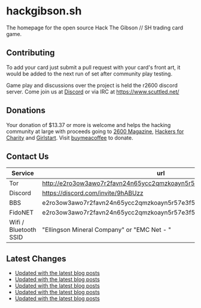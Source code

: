# hackgibson.sh
The homepage for the open source Hack The Gibson // SH trading card game.


## Contributing

To add your card just submit a pull request with your card's front art, it would be added to the next run of set after community play testing.

Game play and discussions over the project is held the r2600 discord server. Come join us at [Discord](https://discord.com/invite/9hABUzz) or via IRC at https://www.scuttled.net/


## Donations

Your donation of $13.37 or more is welcome and helps the hacking community at large with proceeds going to [2600 Magazine](https://2600.com/), [Hackers for Charity](https://hackersforcharity.org) and [Girlstart](https://girlstart.org).  Visit [buymeacoffee](https://www.buymeacoffee.com/hackgibson.sh) to donate.


## Contact Us

Service | url
-|-
Tor | http://e2ro3ow3awo7r2favn24n65ycc2qmzkoayn5r57e3f56nvjwdcgg32ad.onion
Discord | https://discord.com/invite/9hABUzz
BBS | e2ro3ow3awo7r2favn24n65ycc2qmzkoayn5r57e3f56nvjwdcgg32ad.onion:23
FidoNET | e2ro3ow3awo7r2favn24n65ycc2qmzkoayn5r57e3f56nvjwdcgg32ad.onion:24554
Wifi / Bluetooth SSID | "Ellingson Mineral Company" or "EMC Net - <fidonet address>"

## Latest Changes
<!-- BLOG-POST-LIST:START -->
- [Updated with the latest blog posts](https://github.com/DFW2600/hackgibson.sh/commit/04ac59db186a87bc1e968a7102e59b6867561b73)
- [Updated with the latest blog posts](https://github.com/DFW2600/hackgibson.sh/commit/d4ed165f89f1bd114ea8b0a4405de40ae8fd7038)
- [Updated with the latest blog posts](https://github.com/DFW2600/hackgibson.sh/commit/21b0d43cb1cc1c13670ea09e6b1afe23a89a0882)
- [Updated with the latest blog posts](https://github.com/DFW2600/hackgibson.sh/commit/7592b90f5b1ba1df8ef0a1eb6f78a7e684c24155)
- [Updated with the latest blog posts](https://github.com/DFW2600/hackgibson.sh/commit/69828652c8c35c610beba210a44c192b8aab74c8)
<!-- BLOG-POST-LIST:END -->
